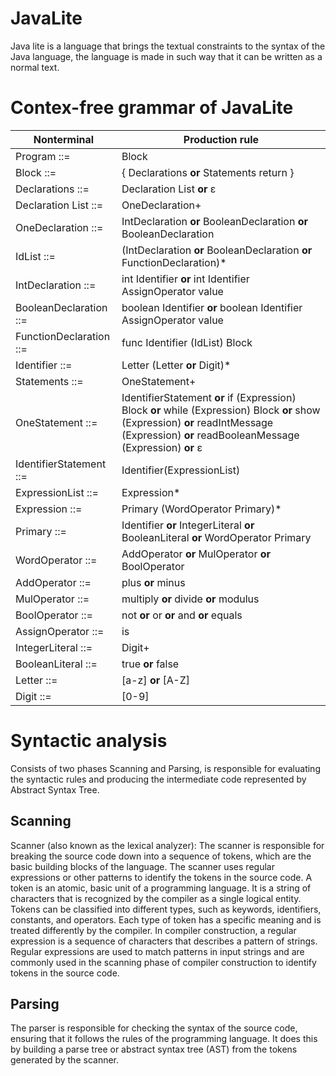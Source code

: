 # JavaLite
Java lite is a language that brings the textual constraints to the syntax of the Java language, the language is made in such way that it can be written as a normal text.

 # Contex-free grammar of JavaLite #
|Nonterminal|Production rule|
|------------|-----|
|Program ::= |Block|
|Block ::= |{ Declarations **or** Statements return }|
|Declarations ::= |Declaration List **or** ε|
|Declaration List ::= |OneDeclaration+|
|OneDeclaration ::= |IntDeclaration **or** BooleanDeclaration **or** BooleanDeclaration|
|IdList ::= |(IntDeclaration **or** BooleanDeclaration **or** FunctionDeclaration)* |
|IntDeclaration ::= |int Identifier **or** int Identifier  AssignOperator value |
|BooleanDeclaration ::= |boolean Identifier  **or** boolean Identifier  AssignOperator value|
|FunctionDeclaration ::= |func Identifier (IdList) Block|
|Identifier  ::=| Letter (Letter **or** Digit)* |
|Statements ::= |OneStatement+|
|OneStatement ::= | IdentifierStatement **or** if  (Expression) Block **or**  while (Expression) Block **or** show (Expression) **or** readIntMessage  (Expression) **or** readBooleanMessage  (Expression) **or** ε |
|IdentifierStatement ::= | Identifier(ExpressionList)|
|ExpressionList ::= |Expression* |
|Expression  ::= | Primary (WordOperator Primary)* |
|Primary ::=| Identifier **or** IntegerLiteral **or** BooleanLiteral **or**  WordOperator Primary |
|WordOperator  ::= | AddOperator **or** MulOperator **or** BoolOperator |
|AddOperator  ::= |plus **or** minus |
|MulOperator ::= |multiply **or** divide **or** modulus |
|BoolOperator ::= |not **or** or **or** and **or** equals |
|AssignOperator ::= |is|
|IntegerLiteral ::= | Digit+|
|BooleanLiteral ::=| true **or** false |
|Letter ::= | [a-z] **or** [A-Z]|
|Digit ::= |[0-9]|

# Syntactic analysis #
Consists of two phases Scanning and Parsing, is responsible for evaluating the syntactic rules and producing the intermediate code represented by Abstract Syntax Tree.
## Scanning ##
Scanner (also known as the lexical analyzer): The scanner is responsible for breaking the source code down into a sequence of tokens, which are the basic building blocks of the language. The scanner uses regular expressions or other patterns to identify the tokens in the source code. A token is an atomic, basic unit of a programming language. It is a string of characters that is recognized by the compiler as a single logical entity. Tokens can be classified into different types, such as keywords, identifiers, constants, and operators. Each type of token has a specific meaning and is treated differently by the compiler. In compiler construction, a regular expression is a sequence of characters that describes a pattern of strings. Regular expressions are used to match patterns in input strings and are commonly used in the scanning phase of compiler construction to identify tokens in the source code.

## Parsing ##
The parser is responsible for checking the syntax of the source code, ensuring that it follows the rules of the programming language. It does this by building a parse tree or abstract syntax tree (AST) from the tokens generated by the scanner. 


